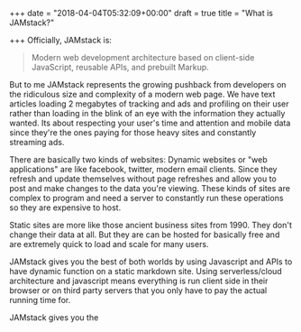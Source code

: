 +++
date = "2018-04-04T05:32:09+00:00"
draft = true
title = "What is JAMstack?"

+++
Officially, JAMstack is:

> Modern web development architecture based on client-side JavaScript, reusable APIs, and prebuilt Markup.

But to me JAMstack represents the growing pushback from developers on the ridiculous size and complexity of a modern web page. We have text articles loading 2 megabytes of tracking and ads and profiling on their user rather than loading in the blink of an eye with the information they actually wanted. Its about respecting your user's time and attention and mobile data since they're the ones paying for those heavy sites and constantly streaming ads.

There are basically two kinds of websites: Dynamic websites or "web applications" are like facebook, twitter, modern email clients. Since they refresh and update themselves without page refreshes and allow you to post and make changes to the data you're viewing. These kinds of sites are complex to program and need a server to constantly run these operations so they are expensive to host.

Static sites are more like those ancient business sites from 1990. They don't change their data at all. But they are can be hosted for basically free and are extremely quick to load and scale for many users.

JAMstack gives you the best of both worlds by using Javascript and APIs to have dynamic function on a static markdown site. Using serverless/cloud architecture and javascript means everything is run client side in their browser or on third party servers that you only have to pay the actual running time for.

JAMstack gives you the 